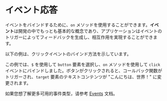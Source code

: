 <template is="exm-article">
<a href="../../publics/examples/event-demo.html" preview></a>
</template>

# イベント応答

イベントをバインドするために、`on` メソッドを使用することができます。**イベント**は開発の中でもっとも基本的な概念であり、アプリケーションはイベントのトリガーによってフィードバックを生成し、相互作用を実現することができます。

以下の例は、クリックイベントのバインド方法を示しています。

この例では、`$` を使用して `button` 要素を選択し、`on` メソッドを使用して `click` イベントにバインドしました。ボタンがクリックされると、コールバック関数がトリガーされ、`target` 要素のテキストコンテンツが "こんにちは、世界！" に変更されます。

如果您想了解更多可用的事件类型，请参考 [Events](https://developer.mozilla.org/en-US/docs/Web/Events) 文档。
